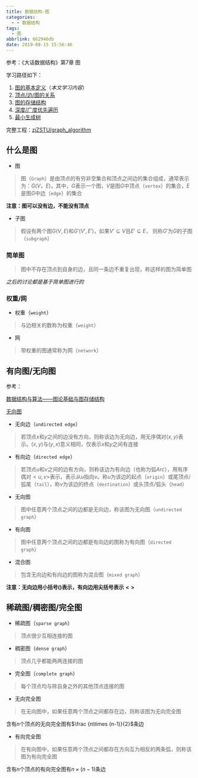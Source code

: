 ```yaml
---
title: 数据结构-图
categories:
  - - 数据结构
tags:
  - 图
abbrlink: 662946db
date: 2019-08-15 15:56:46
---
```


参考：《大话数据结构》第7章 图

学习路径如下：

1. [图的基本定义](https://github.com/zjZSTU/graph_algorithm)（*本文学习内容*）
2. [顶点/边/图的关系](https://www.zhujian.tech/posts/a1a1ab33.html)
3. [图的存储结构](https://www.zhujian.tech/posts/7cb5ac81.html)
4. [深度/广度优先遍历](https://www.zhujian.tech/posts/e2d13922.html)
5. [最小生成树](https://www.zhujian.tech/posts/95d609b4.html)

完整工程：[zjZSTU/graph_algorithm](https://github.com/zjZSTU/graph_algorithm)

## 什么是图

* 图

>图（`Graph`）是由顶点的有穷非空集合和顶点之间边的集合组成，通常表示为：$G(V，E)$，其中，$G$表示一个图，$V$是图$G$中顶点（`vertex`）的集合，$E$是图$G$中边（`edge`）的集合

**注意：图可以没有边，不能没有顶点**

* 子图

>假设有两个图$G(V,E)$和${G}'({V}',{E}')$，如果${V}'\subseteq V$且${E}'\subseteq E$， 则称${G}'$为$G$的子图（`subgraph`）

### 简单图

>图中不存在顶点到自身的边，且同一条边不重复出现，称这样的图为简单图

*之后的讨论都是基于简单图进行的*

### 权重/网

* 权重（`weight`）

>与边相关的数称为权重（`weight`）

* 网

> 带权重的图通常称为网（`network`）

## 有向图/无向图

参考：

[数据结构与算法——图论基础与图存储结构](https://www.itcodemonkey.com/article/13876.html)

[无向图](https://baike.baidu.com/item/%E6%97%A0%E5%90%91%E5%9B%BE)

* 无向边（`undirected edge`）

>若顶点$x$和$y$之间的边没有方向，则称该边为无向边，用无序偶对$(x,y)$表示。$(x,y)$与$(y,x)$意义相同，仅表示$x$和$y$之间有连接

* 有向边（`directed edge`）

>若顶点$u$和$v$之间的边有方向，则称该边为有向边（也称为弧$Arc$），用有序偶对$<u,v>$表示，表示从$u$指向$v$。称$u$为该边的起点（`origin`）或尾顶点/弧尾（`tail`），称$v$为该边的终点（`destination`）或头顶点/弧头（`head`）

* 无向图

>图中任意两个顶点之间的边都是无向边，称该图为无向图（`undirected graph`）

* 有向图

>图中任意两个顶点之间的边都是有向边的图称为有向图（`directed graph`）

* 混合图

>包含无向边和有向边的图称为混合图（`mixed graph`）

**注意：无向边用小括号$()$表示，有向边用尖括号表示$<>$**

## 稀疏图/稠密图/完全图

* 稀疏图（`sparse graph`）

>顶点很少互相连接的图

* 稠密图（`dense graph`）

>顶点几乎都能两两连接的图

* 完全图（`complete graph`）

>每个顶点均与除自身之外的其他顶点连接的图

* 无向完全图

>在无向图中，如果任意两个顶点之间都存在边，则称该图为无向完全图

含有$n$个顶点的无向完全图有$\frac {n\times (n-1)}{2}$条边

* 有向完全图

>在有向图中，如果任意两个顶点之间都存在方向互为相反的两条弧，则称该图为有向完全图

含有$n$个顶点的有向完全图有$n\times (n-1)$条边